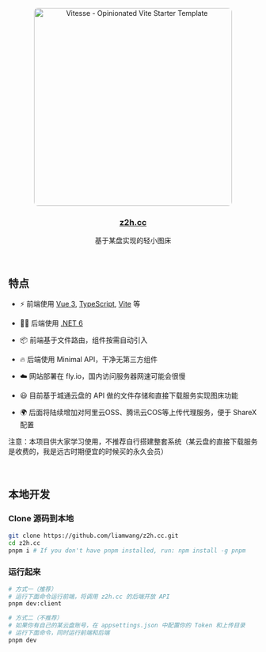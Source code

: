 <p align='center'>
  <img src='https://user-images.githubusercontent.com/5000396/168504143-a3e3179c-c2ae-45e2-b8ab-bdb8c113ddd5.png' alt='Vitesse - Opinionated Vite Starter Template' width='400' style="border-radius: 8px;"/>
</p>

<h3 align='center'>
<a href="https://z2h.cc/">z2h.cc</a>
</h6>

<p align='center'>
基于某盘实现的轻小图床
<p/>

<br>

## 特点

- ⚡️ 前端使用 [Vue 3](https://github.com/vuejs/vue-next), [TypeScript](https://www.typescriptlang.org/), [Vite](https://github.com/vitejs/vite) 等

- 🤙🏻 后端使用 [.NET 6](https://github.com/microsoft/dotnet)

- 📦 前端基于文件路由，组件按需自动引入

- 🔥 后端使用 Minimal API，干净无第三方组件

- ☁️ 网站部署在 fly.io，国内访问服务器网速可能会很慢

- 😃 目前基于城通云盘的 API 做的文件存储和直接下载服务实现图床功能

- 🌍 后面将陆续增加对阿里云OSS、腾讯云COS等上传代理服务，便于 ShareX 配置

注意：本项目供大家学习使用，不推荐自行搭建整套系统（某云盘的直接下载服务是收费的，我是远古时期便宜的时候买的永久会员）

<br>

## 本地开发

### Clone 源码到本地

```bash
git clone https://github.com/liamwang/z2h.cc.git
cd z2h.cc
pnpm i # If you don't have pnpm installed, run: npm install -g pnpm
```

### 运行起来

```bash
# 方式一（推荐）
# 运行下面命令运行前端，将调用 z2h.cc 的后端开放 API
pnpm dev:client

# 方式二（不推荐）
# 如果你有自己的某云盘账号，在 appsettings.json 中配置你的 Token 和上传目录
# 运行下面命令，同时运行前端和后端
pnpm dev
```


